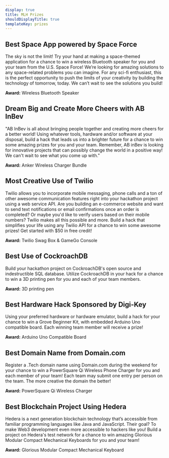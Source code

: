 ```yaml
---
display: true
title: MLH Prizes
shouldDisplayTitle: true
templateKey: prizes
---
```


## Best Space App powered by Space Force

The sky is not the limit! Try your hand at making a space-themed application for a chance to win a wireless Bluetooth speaker for you and your team from the U.S. Space Force! We’re looking for amazing solutions to any space-related problems you can imagine. For any sci-fi enthusiast, this is the perfect opportunity to push the limits of your creativity by building the technology of tomorrow, today. We can’t wait to see the solutions you build!

**Award:** Wireless Bluetooth Speaker

## Dream Big and Create More Cheers with AB InBev

"AB InBev is all about bringing people together and creating more cheers for a better world! Using whatever tools, hardware and/or software at your disposal, build a hack that leads us into a brighter future for a chance to win some amazing prizes for you and your team. 
Remember, AB inBev is looking for innovative projects that can possibly change the world in a positive way! We can't wait to see what you come up with."

**Award:** Anker Wireless Charger Bundle

## Most Creative Use of Twilio 

Twilio allows you to incorporate mobile messaging, phone calls and a ton of other awesome communication features right into your hackathon project using a web service API. Are you building an e-commerce website and want to send text notifications or email confirmations once an order is completed? Or maybe you'd like to verify users based on their mobile numbers? Twilio makes all this possible and more. Build a hack that simplifies your life using any Twilio API for a chance to win some awesome prizes! Get started with $50 in free credit!

**Award:** Twilio Swag Box & GameGo Console

## Best Use of CockroachDB

Build your hackathon project on CockroachDB's open source and indestructible SQL database. Utilize CockroachDB in your hack for a chance to win a 3D printing pen for you and each of your team members.

**Award:** 3D printing pen

## Best Hardware Hack Sponsored by Digi-Key

Using your preferred hardware or hardware emulator, build a hack for your chance to win a Grove Beginner Kit, with embedded Arduino Uno compatible board. Each winning team member will receive a prize!

**Award:** Arduino Uno Compatible Board

## Best Domain Name from Domain.com

Register a .Tech domain name using Domain.com during the weekend for your chance to win a PowerSquare Qi Wireless Phone Charger for you and each member of your team! Each team may submit one entry per person on the team. The more creative the domain the better!

**Award:** PowerSquare Qi Wireless Charger

## Best Blockchain Project Using Hedera

Hedera is a next generation blockchain technology that’s accessible from familiar programming languages like Java and JavaScript. Their goal? To make Web3 development even more accessible to hackers like you! Build a project on Hedera's test network for a chance to win amazing Glorious Modular Compact Mechanical Keyboards for you and your team!

**Award:** Glorious Modular Compact Mechanical Keyboard


